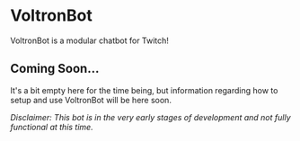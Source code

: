 # VoltronBot
VoltronBot is a modular chatbot for Twitch!

## Coming Soon...
It's a bit empty here for the time being, but information regarding how to setup and use VoltronBot will be here soon.

*Disclaimer: This bot is in the very early stages of development and not fully functional at this time.*
